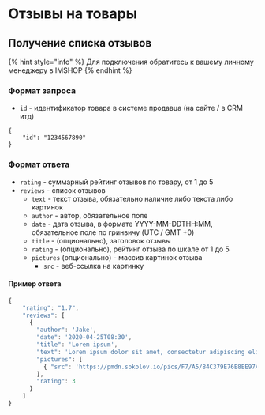 # Отзывы на товары

## Получение списка отзывов

{% hint style="info" %}
Для подключения обратитесь к вашему личному менеджеру в IMSHOP
{% endhint %}

### Формат запроса

* `id` - идентификатор товара в системе продавца \(на сайте / в CRM итд\)

```
{
    "id": "1234567890"
}
```

### Формат ответа

* `rating` - суммарный рейтинг отзывов по товару, от 1 до 5
* `reviews` - список отзывов
  * `text` - текст отзыва, обязательно наличие либо текста либо картинок
  * `author` - автор, обязательное поле
  * `date` - дата отзыва, в формате YYYY-MM-DDTHH:MM, обязательное поле по гринвичу \(UTC / GMT +0\)
  * `title` - \(опционально\), заголовок отзывы
  * `rating` - \(опционально\), рейтинг отзыва по шкале от 1 до 5
  * `pictures` \(опционально\) - массив картинок отзыва
    * `src` - веб-ссылка на картинку

#### Пример ответа

```javascript
{
    "rating": "1.7",
    "reviews": [
      {
        "author": 'Jake',
        "date": '2020-04-25T08:30',
        "title": 'Lorem ipsum',
        "text": 'Lorem ipsum dolor sit amet, consectetur adipiscing elit, sed do eiusmod tempor incididunt ut labore et dolore magna aliqua.',
        "pictures": [
          { "src": 'https://pmdn.sokolov.io/pics/F7/A5/84C379E76E8EE97A3B23EBE39DE4.jpg' },
        ],
        "rating": 3
      }
    ]
}
```



